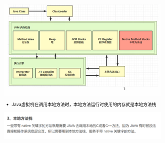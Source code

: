 ![](assets/03本地方法栈/file-20250418205705550.png)

* Java虚拟机在调用本地方法时，本地方法运行时使用的内存就是本地方法栈

![](assets/03本地方法栈/file-20250418205812542.png)